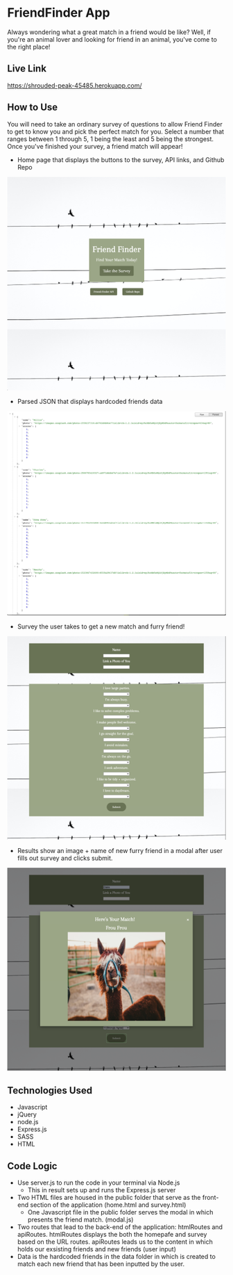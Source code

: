 # FriendFinder App

Always wondering what a great match in a friend would be like? Well, if you're an animal lover and looking for friend in an animal, you've come to the right place!

## Live Link

https://shrouded-peak-45485.herokuapp.com/

## How to Use

You will need to take an ordinary survey of questions to allow Friend Finder to get to know you and pick the perfect match for you. Select a number that ranges between 1 through 5, 1 being the least and 5 being the strongest. Once you've finished your survey, a friend match will appear!

- Home page that displays the buttons to the survey, API links, and Github Repo

![](app/public/images/home.png)

- Parsed JSON that displays hardcoded friends data

![](app/public/images/jsondata.png)

- Survey the user takes to get a new match and furry friend!

![](app/public/images/survey.png)

- Results show an image + name of new furry friend in a modal after user fills out survey and clicks submit.

![](app/public/images/match.png)

## Technologies Used

- Javascript
- jQuery
- node.js
- Express.js
- SASS
- HTML

## Code Logic

- Use server.js to run the code in your terminal via Node.js
  - This in result sets up and runs the Express.js server
- Two HTML files are housed in the public folder that serve as the front-end section of the application (home.html and survey.html)
  - One Javascript file in the public folder serves the modal in which presents the friend match. (modal.js)
- Two routes that lead to the back-end of the application: htmlRoutes and apiRoutes. htmlRoutes displays the both the homepafe and survey based on the URL routes. apiRoutes leads us to the content in which holds our exsisting friends and new friends (user input)
- Data is the hardcoded friends in the data folder in which is created to match each new friend that has been inputted by the user.
